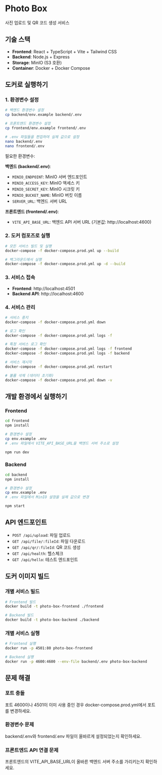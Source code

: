 # Photo Box

사진 업로드 및 QR 코드 생성 서비스

## 기술 스택

- **Frontend**: React + TypeScript + Vite + Tailwind CSS
- **Backend**: Node.js + Express
- **Storage**: MinIO (S3 호환)
- **Container**: Docker + Docker Compose

## 도커로 실행하기

### 1. 환경변수 설정

```bash
# 백엔드 환경변수 설정
cp backend/env.example backend/.env

# 프론트엔드 환경변수 설정
cp frontend/env.example frontend/.env

# .env 파일들을 편집하여 실제 값으로 설정
nano backend/.env
nano frontend/.env
```

필요한 환경변수:

**백엔드 (backend/.env)**:

- `MINIO_ENDPOINT`: MinIO 서버 엔드포인트
- `MINIO_ACCESS_KEY`: MinIO 액세스 키
- `MINIO_SECRET_KEY`: MinIO 시크릿 키
- `MINIO_BUCKET_NAME`: MinIO 버킷 이름
- `SERVER_URL`: 백엔드 서버 URL

**프론트엔드 (frontend/.env)**:

- `VITE_API_BASE_URL`: 백엔드 API 서버 URL (기본값: http://localhost:4600)

### 2. 도커 컴포즈로 실행

```bash
# 모든 서비스 빌드 및 실행
docker-compose -f docker-compose.prod.yml up --build

# 백그라운드에서 실행
docker-compose -f docker-compose.prod.yml up -d --build
```

### 3. 서비스 접속

- **Frontend**: http://localhost:4501
- **Backend API**: http://localhost:4600

### 4. 서비스 관리

```bash
# 서비스 중지
docker-compose -f docker-compose.prod.yml down

# 로그 확인
docker-compose -f docker-compose.prod.yml logs -f

# 특정 서비스 로그 확인
docker-compose -f docker-compose.prod.yml logs -f frontend
docker-compose -f docker-compose.prod.yml logs -f backend

# 서비스 재시작
docker-compose -f docker-compose.prod.yml restart

# 볼륨 삭제 (데이터 초기화)
docker-compose -f docker-compose.prod.yml down -v
```

## 개발 환경에서 실행하기

### Frontend

```bash
cd frontend
npm install

# 환경변수 설정
cp env.example .env
# .env 파일에서 VITE_API_BASE_URL을 백엔드 서버 주소로 설정

npm run dev
```

### Backend

```bash
cd backend
npm install

# 환경변수 설정
cp env.example .env
# .env 파일에서 MinIO 설정을 실제 값으로 변경

npm start
```

## API 엔드포인트

- `POST /api/upload`: 파일 업로드
- `GET /api/file/:fileId`: 파일 다운로드
- `GET /api/qr/:fileId`: QR 코드 생성
- `GET /api/health`: 헬스체크
- `GET /api/hello`: 테스트 엔드포인트

## 도커 이미지 빌드

### 개별 서비스 빌드

```bash
# Frontend 빌드
docker build -t photo-box-frontend ./frontend

# Backend 빌드
docker build -t photo-box-backend ./backend
```

### 개별 서비스 실행

```bash
# Frontend 실행
docker run -p 4501:80 photo-box-frontend

# Backend 실행
docker run -p 4600:4600 --env-file backend/.env photo-box-backend
```

## 문제 해결

### 포트 충돌

포트 4600이나 4501이 이미 사용 중인 경우 docker-compose.prod.yml에서 포트를 변경하세요.

### 환경변수 문제

backend/.env와 frontend/.env 파일이 올바르게 설정되었는지 확인하세요.

### 프론트엔드 API 연결 문제

프론트엔드의 VITE_API_BASE_URL이 올바른 백엔드 서버 주소를 가리키는지 확인하세요.

